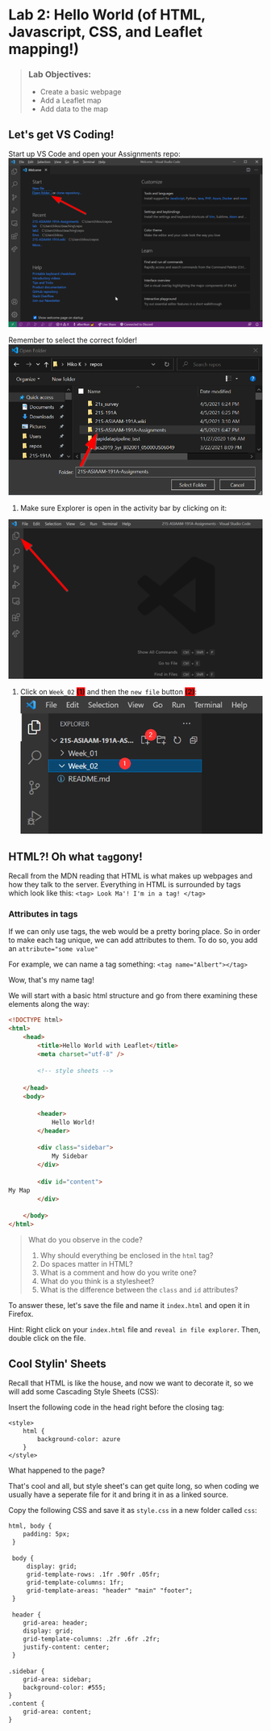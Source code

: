 # Lab 2: Hello World (of HTML, Javascript, CSS, and Leaflet mapping!)


>### Lab Objectives:
> - Create a basic webpage 
> - Add a Leaflet map
> - Add data to the map

## Let's get VS Coding!
Start up VS Code and open your Assignments repo:
![](media/assignments_open.png)

Remember to select the correct folder!
![](media/assignments_folder.png)

1. Make sure Explorer is open in the activity bar by clicking on it:

![](media/explorer_open.png)

1. Click on `Week_02` <span style="background-color:red">**(1)**</span> and then the `new file` button <span style="background-color:red">**(2)**</span>:
  ![](media/new_file.png) 
   
## HTML?! Oh what `tag`gony!
Recall from the MDN reading that HTML is what makes up webpages and how they talk to the server. Everything in HTML is surrounded by tags which look like this:
`<tag> Look Ma'! I'm in a tag! </tag>`

### Attributes in tags
If we can only use tags, the web would be a pretty boring place. So in order to make each tag unique, we can add attributes to them. To do so, you add an `attribute="some value"`

For example, we can name a tag something:
`<tag name="Albert"></tag>`

Wow, that's my name tag!

We will start with a basic html structure and go from there examining these elements along the way:

```html
<!DOCTYPE html>
<html>
    <head>
        <title>Hello World with Leaflet</title>
        <meta charset="utf-8" />

        <!-- style sheets -->

    </head>
    <body>

        <header>
            Hello World!
        </header>
    
        <div class="sidebar">
            My Sidebar
        </div>

        <div id="content">
My Map
        </div>

    </body>
</html>
```

> What do you observe in the code? 
> 1. Why should everything be enclosed in the `html` tag?
> 2. Do spaces matter in HTML?
> 2. What is a comment and how do you write one?
> 3. What do you think is a stylesheet?
> 4. What is the difference between the `class` and `id` attributes?

To answer these, let's save the file and name it `index.html` and open it in Firefox.

Hint: Right click on your `index.html` file and `reveal in file explorer`. Then, double click on the file.



## Cool Stylin' Sheets
Recall that HTML is like the house, and now we want to decorate it, so we will add some Cascading Style Sheets (CSS):

Insert the following code in the head right before the closing tag:

```
<style>
    html {
        background-color: azure
    }
</style>
```
What happened to the page?

That's cool and all, but style sheet's can get quite long, so when coding we usually have a seperate file for it and bring it in as a linked source.

Copy the following CSS and save it as `style.css` in a new folder called `css`:

```
html, body {
    padding: 5px;
 }

 body {
     display: grid;
     grid-template-rows: .1fr .90fr .05fr;
     grid-template-columns: 1fr;
     grid-template-areas: "header" "main" "footer";
 }

 header {
    grid-area: header;
    display: grid;
    grid-template-columns: .2fr .6fr .2fr;
    justify-content: center;
 }

.sidebar {
    grid-area: sidebar;
    background-color: #555;
}
.content {
    grid-area: content;
}
```

